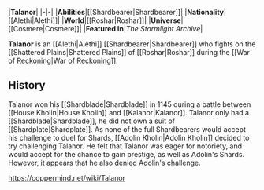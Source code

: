 |**Talanor**|
|-|-|
|**Abilities**|[[Shardbearer\|Shardbearer]]|
|**Nationality**|[[Alethi\|Alethi]]|
|**World**|[[Roshar\|Roshar]]|
|**Universe**|[[Cosmere\|Cosmere]]|
|**Featured In**|*The Stormlight Archive*|

**Talanor** is an [[Alethi\|Alethi]] [[Shardbearer\|Shardbearer]] who fights on the [[Shattered Plains\|Shattered Plains]] of [[Roshar\|Roshar]] during the [[War of Reckoning\|War of Reckoning]].

## History
Talanor won his [[Shardblade\|Shardblade]] in 1145 during a battle between [[House Kholin\|House Kholin]] and [[Kalanor\|Kalanor]].
Talanor only had a [[Shardblade\|Shardblade]], he did not own a suit of [[Shardplate\|Shardplate]]. As none of the full Shardbearers would accept his challenge to duel for Shards, [[Adolin Kholin\|Adolin Kholin]] decided to try challenging Talanor. He felt that Talanor was eager for notoriety, and would accept for the chance to gain prestige, as well as Adolin's Shards. However, it appears that he also denied Adolin's challenge.



https://coppermind.net/wiki/Talanor